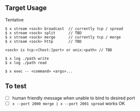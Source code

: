 
## Target Usage

Tentative

```
$ x stream <sock> broadcast  // currently tcp / spread
$ x stream <sock> split      // TBD
$ x stream <sock> merge      // currently tcp / merge
$ x stream <sock> http       // TBD

<sock> is tcp:<[host:]port> or unix:<path> // TBD

$ x log ./path write
$ x log ./path read

$ x exec -- <command> <args>...
```

## To test

- [ ] human friendly message when unable to bind to desired port
- [ ] `x --port 2000 merge | x --port 2001 spread` works OK
